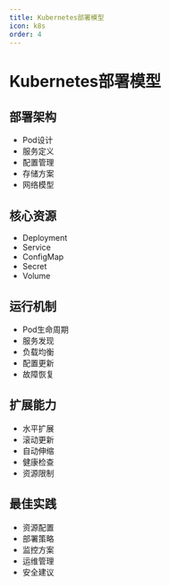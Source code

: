 ```yaml
---
title: Kubernetes部署模型
icon: k8s
order: 4
---
```


# Kubernetes部署模型

## 部署架构
- Pod设计
- 服务定义
- 配置管理
- 存储方案
- 网络模型

## 核心资源
- Deployment
- Service
- ConfigMap
- Secret
- Volume

## 运行机制
- Pod生命周期
- 服务发现
- 负载均衡
- 配置更新
- 故障恢复

## 扩展能力
- 水平扩展
- 滚动更新
- 自动伸缩
- 健康检查
- 资源限制

## 最佳实践
- 资源配置
- 部署策略
- 监控方案
- 运维管理
- 安全建议
